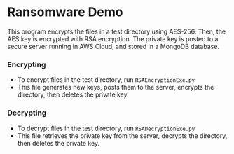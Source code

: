 # Ransomware Demo

This program encrypts the files in a test directory  using AES-256. Then, the AES key is encrypted with RSA encryption. The private key is posted to a secure server running in AWS Cloud, and stored in a MongoDB database.

### Encrypting
* To encrypt files in the test directory, run `RSAEncryptionExe.py`
* This file generates new keys, posts them to the server, encrypts the directory, then deletes the private key.

### Decrypting
* To decrypt files in the test directory, run `RSADecryptionExe.py`
* This file retrieves the private key from the server, decrypts the directory, then deletes the private key.